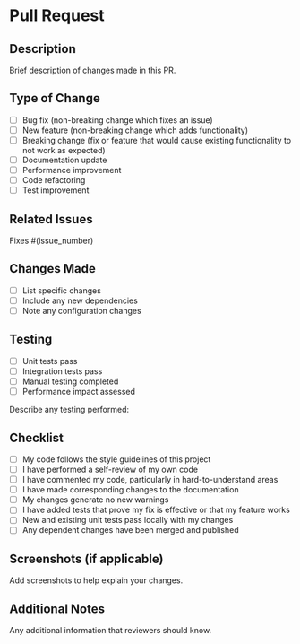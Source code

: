 # Pull Request

## Description
Brief description of changes made in this PR.

## Type of Change
- [ ] Bug fix (non-breaking change which fixes an issue)
- [ ] New feature (non-breaking change which adds functionality)
- [ ] Breaking change (fix or feature that would cause existing functionality to not work as expected)
- [ ] Documentation update
- [ ] Performance improvement
- [ ] Code refactoring
- [ ] Test improvement

## Related Issues
Fixes #(issue_number)

## Changes Made
- [ ] List specific changes
- [ ] Include any new dependencies
- [ ] Note any configuration changes

## Testing
- [ ] Unit tests pass
- [ ] Integration tests pass
- [ ] Manual testing completed
- [ ] Performance impact assessed

Describe any testing performed:

## Checklist
- [ ] My code follows the style guidelines of this project
- [ ] I have performed a self-review of my own code
- [ ] I have commented my code, particularly in hard-to-understand areas
- [ ] I have made corresponding changes to the documentation
- [ ] My changes generate no new warnings
- [ ] I have added tests that prove my fix is effective or that my feature works
- [ ] New and existing unit tests pass locally with my changes
- [ ] Any dependent changes have been merged and published

## Screenshots (if applicable)
Add screenshots to help explain your changes.

## Additional Notes
Any additional information that reviewers should know.